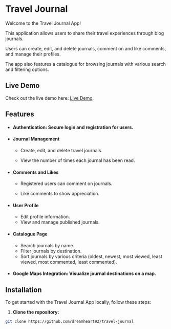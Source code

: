 # Travel Journal

Welcome to the Travel Journal App!

This application allows users to share their travel experiences through blog journals.

Users can create, edit, and delete journals, comment on and like comments, and manage their profiles.

The app also features a catalogue for browsing journals with various search and filtering options.

## Live Demo

Check out the live demo here: [Live Demo](https://toni-rachev-travel-journal.netlify.app/).

## Features

- #### Authentication: Secure login and registration for users.

- #### Journal Management

  - Create, edit, and delete travel journals.

  - View the number of times each journal has been read.

- #### Comments and Likes

  - Registered users can comment on journals.

  - Like comments to show appreciation.

- #### User Profile

  - Edit profile information.
  - View and manage published journals.

- #### Catalogue Page

   - Search journals by name.
   - Filter journals by destination.
   - Sort journals by various criteria (oldest, newest, most viewed, least viewed, most commented, least commented).

- #### Google Maps Integration: Visualize journal destinations on a map.

## Installation

To get started with the Travel Journal App locally, follow these steps:

1. **Clone the repository:**

```bash
git clone https://github.com/dreamheart92/travel-journal
